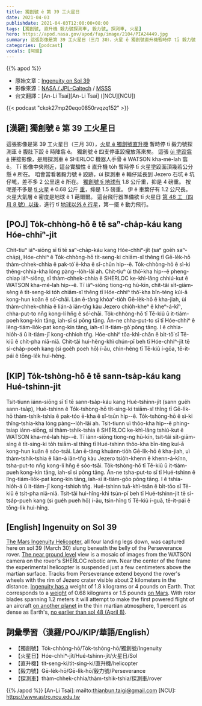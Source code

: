 ```yaml
---
title: 獨創號 ê 第 39 工火星日
date: 2021-04-03
publishdate: 2021-04-03T12:00:00+08:00
tags: [獨創號, 直升機 毅力號探測車, 毅力號, 探測車, 火星]
hero: https://apod.nasa.gov/apod/fap/image/2104/PIA24449.jpg
summary: 這張影像是第 39 工火星日（三月 30），火星 ê 獨創號直升機暫時停 tī 毅力號探測車 ê 腹肚下跤 ê 時陣翕 ê。獨創號 ê 四支停車跤攏放落來矣。
categories: [podcast]
vocals: [阿錕]
---
```


{{% apod %}}

- 原始文章：[Ingenuity on Sol 39](https://apod.nasa.gov/apod/ap210403.html)
- 影像來源：[NASA / JPL-Caltech][NASA / JPL-Caltech] / [MSSS][MSSS]
- 台文翻譯：[An-Li Tsai][An-Li Tsai] ([NCU][NCU])

{{< podcast "ckok27mp20eqo0850rvqzq152" >}}

## [漢羅] 獨創號 ê 第 39 工火星日

這張影像是第 39 工火星日（三月 30），[火星 ê 獨創號直升機][The Mars Ingenuity Helicopter] 暫時停 tī 毅力號探測車 ê 腹肚下跤 ê 時陣翕 ê。
獨創號 ê 四支停車跤攏放落來矣。
這張 [ùi 塗跤翕 ê][The near ground level] 拼接影像，是用探測車 ê SHERLOC 機器人手骨 ê WATSON kha-mé-lah 翕 ê。
Tī 影像中央附近，這台實驗性 ê 直升機 to̍h 暫時停 tī 火星塗跤面頂幾若公分懸 ê 所在。
咱會當看著毅力號 ê 跤跡，ùi 探測車 ê 輪仔延長到 Jezero 石坑 ê 坑仔墘，差不多 2 公里遠 ê 所在。
[獨創號 tī 地球有][Ingenuity has a] 1.8 公斤重，抑是 4 磅重。
按呢差不多是 [tī 火星][on Mars] ê 0.68 公斤 [重][weight]，抑是 1.5 磅重。
伊 ê 車葉仔有 1.2 公尺長。
火星大氣層 ê 密度是地球 ê 1 葩爾爾。
這台飛行器準備欲 tī 火星日 [第 48 工（四月 8 號）以後][no earlier than sol 48 (April 8)]，進行 tī [地球以外 ê 行星][on another planet]，第一擺 ê 動力飛行。

## [POJ] To̍k-chhòng-hō ê tē saⁿ-cha̍p-káu kang Hóe-chhiⁿ-ji̍t

Chit-tiuⁿ iáⁿ-siōng sī tī tē saⁿ-cha̍p-káu kang Hóe-chhiⁿ-ji̍t (saⁿ goe̍h saⁿ-cha̍p), Hóe-chhiⁿ ê To̍k-chhòng-hō ti̍t-seng-ki chiām-sî thêng tī Gē-le̍k-hō thàm-chhek-chhia ê pak-tó͘ ē-kha ê sî-chūn hip--ê.
To̍k-chhòng-hō ê sì-ki thêng-chhia-kha lóng pàng--lo̍h-lâi ah.
Chit-tiuⁿ ùi thô͘-kha hip--ê pheng-chiap iáⁿ-siōng, sī thàm-chhek-chhia ê SHERLOC ke-khì-lâng chhiú-kut ê WATSON kha-mé-lah hip--ê.
Tī iáⁿ-siōng tiong-ng hū-kīn, chit-tâi si̍t-giām-sèng ê ti̍t-seng-ki to̍h chiām-sî thêng tī Hóe-chhiⁿ thô͘-kha bīn-téng kúi-ā kong-hun koân ê só͘-chāi.
Lán ē-tàng khòaⁿ-tio̍h Gē-le̍k-hō ê kha-jiah, ùi thàm-chhek-chhia ê lián-á iân-tn̂g kàu Jezero chio̍h-kheⁿ ê kheⁿ-á-kîⁿ, chha-put-to nn̄g kong-lí hn̄g ê só͘-chāi.
To̍k-chhòng-hō tī Tē-kiû ū it-tiám-poeh kong-kin tāng, iah-sī sì pōng tāng.
Án-ne chha-put-to sī tī Hóe-chhiⁿ ê lêng-tiám-lio̍k-pat kong-kin tāng, iah-sī it-tiám-gō͘ pōng tāng.
I ê chhia-hio̍h-á ū it-tiám-jī kong-chhioh tn̂g.
Hóe-chhiⁿ tōa-khì-chân ê bi̍t-tō͘ sī Tē-kiû ê chi̍t-pha niā-niā.
Chit-tâi hui-hêng-khì chún-pī beh tī Hóe-chhiⁿ-ji̍t tē sì-cha̍p-poeh kang (sì goe̍h poeh hō) í-āu, chìn-hêng tī Tē-kiû í-gōa, tē-it-pái ê tōng-le̍k hui-hêng.

## [KIP] To̍k-tshòng-hō ê tē sann-tsa̍p-káu kang Hué-tshinn-ji̍t

Tsit-tiunn iánn-siōng sī tī tē sann-tsa̍p-káu kang Hué-tshinn-ji̍t (sann gue̍h sann-tsa̍p), Hué-tshinn ê To̍k-tshòng-hō ti̍t-sing-ki tsiām-sî thîng tī Gē-li̍k-hō thàm-tshik-tshia ê pak-tóo ē-kha ê sî-tsūn hip--ê.
To̍k-tshòng-hō ê sì-ki thîng-tshia-kha lóng pàng--lo̍h-lâi ah.
Tsit-tiunn uì thôo-kha hip--ê phing-tsiap iánn-siōng, sī thàm-tshik-tshia ê SHERLOC ke-khì-lâng tshiú-kut ê WATSON kha-mé-lah hip--ê.
Tī iánn-siōng tiong-ng hū-kīn, tsit-tâi si̍t-giām-sìng ê ti̍t-sing-ki to̍h tsiām-sî thîng tī Hué-tshinn thôo-kha bīn-tíng kuí-ā kong-hun kuân ê sóo-tsāi.
Lán ē-tàng khuànn-tio̍h Gē-li̍k-hō ê kha-jiah, uì thàm-tshik-tshia ê lián-á iân-tn̂g kàu Jezero tsio̍h-khenn ê khenn-á-kînn, tsha-put-to nn̄g kong-lí hn̄g ê sóo-tsāi.
To̍k-tshòng-hō tī Tē-kiû ū it-tiám-pueh kong-kin tāng, iah-sī sì pōng tāng.
Án-ne tsha-put-to sī tī Hué-tshinn ê lîng-tiám-lio̍k-pat kong-kin tāng, iah-sī it-tiám-gōo pōng tāng.
I ê tshia-hio̍h-á ū it-tiám-jī kong-tshioh tn̂g.
Hué-tshinn tuā-khì-tsân ê bi̍t-tōo sī Tē-kiû ê tsi̍t-pha niā-niā.
Tsit-tâi hui-hîng-khì tsún-pī beh tī Hué-tshinn-ji̍t tē sì-tsa̍p-pueh kang (sì gue̍h pueh hō) í-āu, tsìn-hîng tī Tē-kiû í-guā, tē-it-pái ê tōng-li̍k hui-hîng.




## [English] Ingenuity on Sol 39

[The Mars Ingenuity Helicopter][The Mars Ingenuity Helicopter], all four landing legs down, was captured here on sol 39 (March 30) slung beneath the belly of the Perseverance rover. [The near ground level][The near ground level] view is a mosaic of images from the WATSON camera on the rover's SHERLOC robotic arm. Near the center of the frame the experimental helicopter is suspended just a few centimeters above the martian surface. Tracks from Perseverance extend beyond the rover's wheels with the rim of Jezero crater visible about 2 kilometers in the distance. [Ingenuity has a][Ingenuity has a] weight of 1.8 kilograms or 4 pounds on Earth. That corresponds to a [weight][weight] of 0.68 kilograms or 1.5 pounds [on Mars][on Mars]. With rotor blades spanning 1.2 meters it will attempt to make the first powered flight of an aircraft [on another planet][on another planet] in the thin martian atmosphere, 1 percent as dense as Earth's, [no earlier than sol 48 (April 8)][no earlier than sol 48 (April 8)].

## 詞彙學習（漢羅/POJ/KIP/華語/English）

- 【獨創號】To̍k-chhòng-hō/To̍k-tshòng-hō/獨創號/Ingenuity
- 【火星日】Hóe-chhiⁿ-ji̍t/Hué-tshinn-ji̍t/火星日/Sol
- 【直升機】ti̍t-seng-ki/ti̍t-sing-ki/直升機/helicopter
- 【毅力號】Gē-le̍k-hō/Gē-li̍k-hō/毅力號/Perseverance
- 【探測車】thàm-chhek-chhia/thàm-tshik-tshia/探測車/rover




{{% /apod %}}
[An-Li Tsai]: mailto:thianbun.taigi@gmail.com
[NCU]: https://www.astro.ncu.edu.tw

[NASA / JPL-Caltech]: https://www.jpl.nasa.gov/missions/mars-science-laboratory-curiosity-rover-msl
[MSSS]: http://www.msss.com/

[The Mars Ingenuity Helicopter]: https://mars.nasa.gov/technology/helicopter/#helicopter
[The near ground level]: https://photojournal.jpl.nasa.gov/catalog/PIA24449
[Ingenuity has a]: https://mars.nasa.gov/technology/helicopter/#Tech-Specs
[weight]: https://www.mathsisfun.com/measure/weight-mass.html
[on Mars]: https://sciencenotes.org/how-to-calculate-weight-on-other-planets/
[on another planet]: https://mars.nasa.gov/technology/helicopter/status/288/its-cold-on-mars/
[no earlier than sol 48 (April 8)]: https://www.nasa.gov/press-release/nasa-ingenuity-mars-helicopter-prepares-for-first-flight
